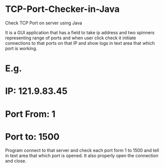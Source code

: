 # TCP-Port-Checker-in-Java
Check TCP Port on server using Java

It is a GUI application that has a field to take ip address and two spinners representing range of ports and when user click check it initiate connections to that ports on that 
IP and show logs in text area that which port is working. 

# E.g.

# IP: 121.9.83.45
# Port From: 1
# Port to: 1500

Program connect to that server and check each port form 1 to 1500 and tell in text area that which port is opened.
It also properly open the connection and close.
